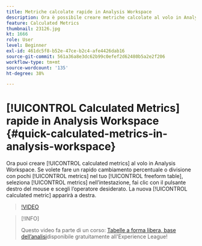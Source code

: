 ```yaml
---
title: Metriche calcolate rapide in Analysis Workspace
description: Ora è possibile creare metriche calcolate al volo in Analysis Workspace.  Se desideri eseguire una rapida modifica della percentuale o divisione con alcune metriche nella tabella a forma libera, seleziona le metriche dall’intestazione, fai clic con il pulsante destro del mouse e scegli l’operatore desiderato.  La nuova metrica calcolata verrà visualizzata a destra.
feature: Calculated Metrics
thumbnail: 23126.jpg
kt: 1666
role: User
level: Beginner
exl-id: 461dc5f8-b52e-47ce-b2c4-afe4426dab16
source-git-commit: 561a36a8e3dc62b99c0efef2d62480b5a2e2f206
workflow-type: tm+mt
source-wordcount: '135'
ht-degree: 38%

---
```


# [!UICONTROL Calculated Metrics] rapide in Analysis Workspace {#quick-calculated-metrics-in-analysis-workspace}

Ora puoi creare [!UICONTROL calculated metrics] al volo in Analysis Workspace.  Se volete fare un rapido cambiamento percentuale o divisione con pochi [!UICONTROL metrics] nel tuo [!UICONTROL freeform table], seleziona [!UICONTROL metrics] nell’intestazione, fai clic con il pulsante destro del mouse e scegli l’operatore desiderato.  La nuova [!UICONTROL calculated metric] apparirà a destra.

>[!VIDEO](https://video.tv.adobe.com/v/23126/?quality=12)

>[!INFO]
>
> Questo video fa parte di un corso: [Tabelle a forma libera, base dell’analisi](https://experienceleague.adobe.com/?recommended=Analytics-U-1-2020.3)disponibile gratuitamente all&#39;Experience League!
